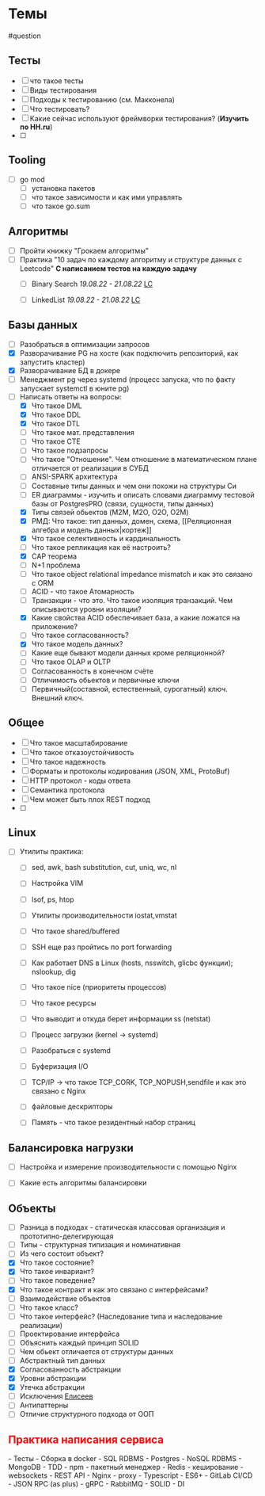 # Темы
#question 

## Тесты
- [ ] что такое тесты
- [ ] Виды тестирования
- [ ] Подходы к тестированию (см. Макконела)
- [ ] Что тестировать?
- [ ] Какие сейчас используют фреймворки тестирования? (**Изучить по HH.ru**)
- [ ] 


## Tooling
- [ ] go mod
	-  [ ] установка пакетов
	-  [ ] что такое зависимости и как ими управлять
	-  [ ] что такое go.sum

## Алгоритмы
- [ ] Пройти книжку "Грокаем алгоритмы"
- [ ] Практика "10 задач по каждому алгоритму и структуре данных с Leetcode"  **С написанием тестов на каждую задачу**
	- [ ] Binary Search *19.08.22 - 21.08.22* [LC](https://leetcode.com/list?selectedList=etaglmxj)
	- [ ] LinkedList  *19.08.22 - 21.08.22* [LC](https://leetcode.com/list?selectedList=etagioht)


## Базы данных
- [ ] Разобраться в оптимизации запросов
- [x] Разворачивание PG на хосте (как подключить репозиторий, как запустить кластер)
- [x] Разворачивание БД в докере
- [ ] Менеджмент pg через systemd (процесс запуска, что по факту запускает systemctl в юните pg)
- [ ] Написать ответы на вопросы:
	- [x] Что такое DML
	- [x] Что такое DDL
	- [x] Что такое DTL
	- [ ] Что такое мат. представления
	- [ ] Что такое CTE
	- [ ] Что такое подзапросы
	- [ ] Что такое "Отношение". Чем отношение в математическом плане отличается от реализации в СУБД
	- [ ] ANSI-SPARK архитектура
	- [ ] Составные типы данных и чем они похожи на структуры Си
	- [ ] ER диаграммы - изучить и описать словами диаграмму тестовой базы от PostgresPRO (связи, сущности, типы данных)
	- [x] Типы связей обьектов (M2M, M2O, O2O, O2M)
	- [x] РМД: Что такое: тип данных, домен, схема, [[Реляционная алгебра и модель данных|кортеж]]
	- [x] Что такое селективность и кардинальность
	- [ ] Что такое репликация как её настроить?
	- [x] CAP теорема
	- [ ] N+1 проблема
	- [ ] Что такое object relational impedance mismatch и как это связано с ORM
	- [ ] ACID - что такое Атомарность
	- [ ] Транзакции - что это. Что такое изоляция транзакций. Чем описываются уровни изоляции? 
	- [x] Какие свойства ACID обеспечивает база, а какие ложатся на приложение?
	- [ ] Что такое согласованность?
	- [x] Что такое модель данных?
	- [ ] Какие еще бывают модели данных кроме реляционной?
	- [ ] Что такое OLAP и OLTP
	- [ ] Согласованность в конечном счёте
	- [ ] Отличимость обьектов и первичные ключи
	- [ ] Первичный(составной, естественный, сурогатный) ключ. Внешний ключ.

## Общее
- [ ] Что такое масштабирование
- [ ] Что такое отказоустойчивость
- [ ] Что такое надежность
- [ ] Форматы и протоколы кодирования (JSON, XML, ProtoBuf)
- [ ] HTTP протокол - коды ответа
- [ ] Семантика протокола
- [ ] Чем может быть плох REST подход
- [ ] 

## Linux
- [ ] Утилиты практика:
	- [ ] sed, awk, bash substitution, cut, uniq, wc, nl
	- [ ] Настройка VIM
	- [ ] lsof, ps, htop
	- [ ] Утилиты производительности iostat,vmstat
	- [ ] Что такое shared/buffered 
	- [ ] SSH еще раз пройтись по port forwarding
	- [ ] Как работает DNS в Linux (hosts, nsswitch, glicbc функции); nslookup, dig
	- [ ] Что такое nice (приоритеты процессов)
	- [ ] Что такое ресурсы
	- [ ] Что выводит и откуда берет информации ss (netstat)
	- [ ] Процесс загрузки (kernel -> systemd)
	- [ ] Разобраться с systemd
	- [ ] Буферизация I/O
	- [ ] TCP/IP -> что такое TCP_CORK, TCP_NOPUSH,sendfile и как это связано с Nginx
	- [ ] файловые дескрипторы
	- [ ] Память - что такое резидентный набор страниц


## Балансировка нагрузки
- [ ] Настройка и измерение производительности с помощью Nginx
- [ ] Какие есть алгоритмы балансировки


## Объекты
- [ ] Разница в подходах - статическая классовая организация и прототипно-делегирующая
- [ ] Типы - структурная типизация и номинативная
- [ ] Из чего состоит объект?
- [x] Что такое состояние?
- [x] Что такое инвариант?
- [ ] Что такое поведение?
- [x] Что такое контракт и как это связано с интерфейсами?
- [ ] Взаимодействие объектов
- [ ] Что такое класс?
- [ ] Что такое интерфейс? (Наследование типа и наследование реализации)
- [ ] Проектирование интерфейса
- [ ] Объяснить каждый принцип SOLID
- [ ] Чем обьект отличается от структуры данных
- [ ] Абстрактный тип данных
- [x] Согласованность абстракции
- [x] Уровни абстракции
- [x] Утечка абстракции
- [ ] Исключения [Елисеев](https://deworker.pro/edu/series/objects-relations/exceptions)
- [ ] Антипаттерны
- [ ] Отличие структурного подхода от ООП
<h2 style="color: red">Практика написания сервиса</h2>
- Тесты
- Сборка в docker
- SQL RDBMS - Postgres
- NoSQL RDBMS - MongoDB
- TDD
- npm - пакетный менеджер
- Redis - кеширование
- websockets
- REST API
- Nginx - proxy
- Typescript
- ES6+
- GitLab CI/CD
- JSON RPC (as plus)
- gRPC
- RabbitMQ
- SOLID
- DI